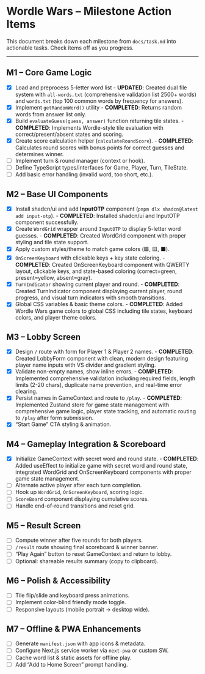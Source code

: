 # Wordle Wars – Milestone Action Items

This document breaks down each milestone from `docs/task.md` into actionable tasks. Check items off as you progress.

---

## M1 – Core Game Logic

- [x] Load and preprocess 5-letter word list - **UPDATED**: Created dual file system with `all-words.txt` (comprehensive validation list 2500+ words) and `words.txt` (top 100 common words by frequency for answers).
- [x] Implement `getRandomWord()` utility - **COMPLETED**: Returns random words from answer list only.
- [x] Build `evaluateGuess(guess, answer)` function returning tile states. - **COMPLETED**: Implements Wordle-style tile evaluation with correct/present/absent states and scoring.
- [x] Create score calculation helper (`calculateRoundScore`). - **COMPLETED**: Calculates round scores with bonus points for correct guesses and determines winner.
- [ ] Implement turn & round manager (context or hook).
- [ ] Define TypeScript types/interfaces for Game, Player, Turn, TileState.
- [ ] Add basic error handling (invalid word, too short, etc.).

## M2 – Base UI Components

- [x] Install shadcn/ui and add **InputOTP** component (`pnpm dlx shadcn@latest add input-otp`). - **COMPLETED**: Installed shadcn/ui and InputOTP component successfully.
- [x] Create `WordGrid` wrapper around `InputOTP` to display 5-letter word guesses. - **COMPLETED**: Created WordGrid component with proper styling and tile state support.
- [x] Apply custom styles/theme to match game colors (🟩, 🟨, ⬛).
- [x] `OnScreenKeyboard` with clickable keys + key state coloring. - **COMPLETED**: Created OnScreenKeyboard component with QWERTY layout, clickable keys, and state-based coloring (correct=green, present=yellow, absent=gray).
- [x] `TurnIndicator` showing current player and round. - **COMPLETED**: Created TurnIndicator component displaying current player, round progress, and visual turn indicators with smooth transitions.
- [x] Global CSS variables & basic theme colors. - **COMPLETED**: Added Wordle Wars game colors to global CSS including tile states, keyboard colors, and player theme colors.

## M3 – Lobby Screen

- [x] Design `/` route with form for Player 1 & Player 2 names. - **COMPLETED**: Created LobbyForm component with clean, modern design featuring player name inputs with VS divider and gradient styling.
- [x] Validate non-empty names, show inline errors. - **COMPLETED**: Implemented comprehensive validation including required fields, length limits (2-20 chars), duplicate name prevention, and real-time error clearing.
- [x] Persist names in GameContext and route to `/play`. - **COMPLETED**: Implemented Zustand store for game state management with comprehensive game logic, player state tracking, and automatic routing to `/play` after form submission.
- [x] “Start Game” CTA styling & animation.

## M4 – Gameplay Integration & Scoreboard

- [x] Initialize GameContext with secret word and round state. - **COMPLETED**: Added useEffect to initialize game with secret word and round state, integrated WordGrid and OnScreenKeyboard components with proper game state management.
- [ ] Alternate active player after each turn completion.
- [ ] Hook up `WordGrid`, `OnScreenKeyboard`, scoring logic.
- [ ] `ScoreBoard` component displaying cumulative scores.
- [ ] Handle end-of-round transitions and reset grid.

## M5 – Result Screen

- [ ] Compute winner after five rounds for both players.
- [ ] `/result` route showing final scoreboard & winner banner.
- [ ] “Play Again” button to reset GameContext and return to lobby.
- [ ] Optional: shareable results summary (copy to clipboard).

## M6 – Polish & Accessibility

- [ ] Tile flip/slide and keyboard press animations.
- [ ] Implement color-blind friendly mode toggle.
- [ ] Responsive layouts (mobile portrait → desktop wide).

## M7 – Offline & PWA Enhancements

- [ ] Generate `manifest.json` with app icons & metadata.
- [ ] Configure Next.js service worker via `next-pwa` or custom SW.
- [ ] Cache word list & static assets for offline play.
- [ ] Add “Add to Home Screen” prompt handling.
